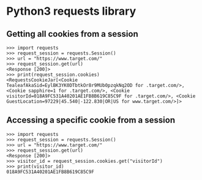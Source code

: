 # Python3 requests library

## Getting all cookies from a session
```
>>> import requests
>>> request_session = requests.Session()
>>> url = "https://www.target.com/"
>>> request_session.get(url)
<Response [200]>
>>> print(request_session.cookies)
<RequestsCookieJar[<Cookie TealeafAkaSid=EylBK3YK0DTbtkOr8r9MUb0pzqkNq2OD for .target.com/>, <Cookie sapphire=1 for .target.com/>, <Cookie visitorId=018A9FC531A40201AE1FB8B619C85C9F for .target.com/>, <Cookie GuestLocation=97229|45.540|-122.830|OR|US for www.target.com/>]>
```

## Accessing a specific cookie from a session
```
>>> import requests
>>> request_session = requests.Session()
>>> url = "https://www.target.com/"
>>> request_session.get(url)
<Response [200]>
>>> visitor_id = request_session.cookies.get("visitorId")
>>> print(visitor_id)
018A9FC531A40201AE1FB8B619C85C9F
```
